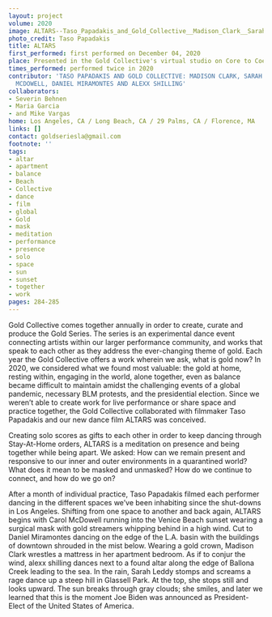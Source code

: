 ```yaml
---
layout: project
volume: 2020
image: ALTARS--Taso_Papadakis_and_Gold_Collective__Madison_Clark__Sarah_Leddy__Carol_McDowell__Daniel_Miramontes_and_alexx_shilling.jpg
photo_credit: Taso Papadakis
title: ALTARS
first_performed: first performed on December 04, 2020
place: Presented in the Gold Collective's virtual studio on Core to Coeur
times_performed: performed twice in 2020
contributor: 'TASO PAPADAKIS AND GOLD COLLECTIVE: MADISON CLARK, SARAH LEDDY, CAROL
  MCDOWELL, DANIEL MIRAMONTES AND ALEXX SHILLING'
collaborators:
- Severin Behnen
- Maria Garcia
- and Mike Vargas
home: Los Angeles, CA / Long Beach, CA / 29 Palms, CA / Florence, MA
links: []
contact: goldseriesla@gmail.com
footnote: ''
tags:
- altar
- apartment
- balance
- Beach
- Collective
- dance
- film
- global
- Gold
- mask
- meditation
- performance
- presence
- solo
- space
- sun
- sunset
- together
- work
pages: 284-285
---
```

Gold Collective comes together annually in order to create, curate and produce the Gold Series. The series is an experimental dance event connecting artists within our larger performance community, and works that speak to each other as they address the ever-changing theme of gold. Each year the Gold Collective offers a work wherein we ask, what is gold now? In 2020, we considered what we found most valuable: the gold at home, resting within, engaging in the world, alone together, even as balance became difficult to maintain amidst the challenging events of a global pandemic, necessary BLM protests, and the presidential election. Since we weren’t able to create work for live performance or share space and practice together, the Gold Collective collaborated with filmmaker Taso Papadakis and our new dance film ALTARS was conceived.

Creating solo scores as gifts to each other in order to keep dancing through Stay-At-Home orders, ALTARS is a meditation on presence and being together while being apart. We asked:  How can we remain present and responsive to our inner and outer environments in a quarantined world? What does it mean to be masked and unmasked? How do we continue to connect, and how do we go on?

After a month of individual practice, Taso Papadakis filmed each performer dancing in the different spaces we’ve been inhabiting since the shut-downs in Los Angeles. Shifting from one space to another and back again, ALTARS begins with Carol McDowell running into the Venice Beach sunset wearing a surgical mask with gold streamers whipping behind in a high wind. Cut to Daniel Miramontes dancing on the edge of the L.A. basin with the buildings of downtown shrouded in the mist below. Wearing a gold crown, Madison Clark wrestles a mattress in her apartment bedroom. As if to conjur the wind, alexx shilling dances next to a found altar along the edge of Ballona Creek leading to the sea. In the rain, Sarah Leddy stomps and screams a rage dance up a steep hill in Glassell Park. At the top, she stops still and looks upward. The sun breaks through gray clouds; she smiles, and later we learned that this is the moment Joe Biden was announced as President-Elect of the United States of America.